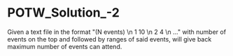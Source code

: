 # POTW_Solution_-2
Given a text file in the format "(N events) \n 1 10 \n 2 4 \n ..." with number of events on the top and followed by ranges of said events, will give back maximum number of events can attend.
